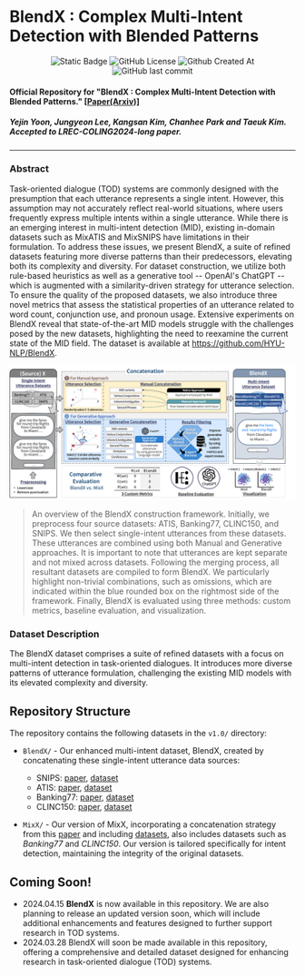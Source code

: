 # BlendX : Complex Multi-Intent Detection with Blended Patterns

<div align=center>
  <img alt="Static Badge" src="https://img.shields.io/badge/BlendX-1.0-blue">
  <img alt="GitHub License" src="https://img.shields.io/github/license/HYU-NLP/BlendX">
  <img alt="Github Created At" src="https://img.shields.io/github/created-at/HYU-NLP/BlendX">
  <img alt="GitHub last commit" src="https://img.shields.io/github/last-commit/HYU-NLP/BlendX">
  <br>
</div>

#### Official Repository for "BlendX : Complex Multi-Intent Detection with Blended Patterns." [[Paper(Arxiv)]](https://arxiv.org/abs/2403.18277)
##### Yejin Yoon, Jungyeon Lee, Kangsan Kim, Chanhee Park and Taeuk Kim. *Accepted to LREC-COLING2024-long paper*. 
---
### Abstract

Task-oriented dialogue (TOD) systems are commonly designed with the presumption that each utterance represents a single intent. However, this assumption may not accurately reflect real-world situations, where users frequently express multiple intents within a single utterance. While there is an emerging interest in multi-intent detection (MID), existing in-domain datasets such as MixATIS and MixSNIPS have limitations in their formulation. To address these issues, we present BlendX, a suite of refined datasets featuring more diverse patterns than their predecessors, elevating both its complexity and diversity. For dataset construction, we utilize both rule-based heuristics as well as a generative tool -- OpenAI's ChatGPT -- which is augmented with a similarity-driven strategy for utterance selection. To ensure the quality of the proposed datasets, we also introduce three novel metrics that assess the statistical properties of an utterance related to word count, conjunction use, and pronoun usage. Extensive experiments on BlendX reveal that state-of-the-art MID models struggle with the challenges posed by the new datasets, highlighting the need to reexamine the current state of the MID field. The dataset is available at https://github.com/HYU-NLP/BlendX.

![Representative Figure](main.png)

> An overview of the BlendX construction framework. Initially, we preprocess four source datasets: ATIS, Banking77, CLINC150, and SNIPS. We then select single-intent utterances from these datasets. These utterances are combined using both Manual and Generative approaches. It is important to note that utterances are kept separate and not mixed across datasets. Following the merging process, all resultant datasets are compiled to form BlendX. We particularly highlight non-trivial combinations, such as omissions, which are indicated within the blue rounded box on the rightmost side of the framework. Finally, BlendX is evaluated using three methods: custom metrics, baseline evaluation, and visualization.

### Dataset Description

The BlendX dataset comprises a suite of refined datasets with a focus on multi-intent detection in task-oriented dialogues. It introduces more diverse patterns of utterance formulation, challenging the existing MID models with its elevated complexity and diversity.


## Repository Structure

The repository contains the following datasets in the `v1.0/` directory:

- `BlendX/` - Our enhanced multi-intent dataset, BlendX, created by concatenating these single-intent utterance data sources:
    - SNIPS: [paper](https://arxiv.org/abs/1805.10190v3), [dataset](https://github.com/sonos/nlu-benchmark)
    - ATIS: [paper](https://aclanthology.org/H90-1021/), [dataset](https://github.com/Microsoft/CNTK/tree/master/Examples/LanguageUnderstanding/ATIS/Data)
    - Banking77: [paper](https://aclanthology.org/2020.nlp4convai-1.5/), [dataset](https://github.com/PolyAI-LDN/task-specific-datasets/tree/master/banking_data)
    - CLINC150: [paper](https://aclanthology.org/D19-1131/), [dataset](https://github.com/clinc/oos-eval)

- `MixX/` - Our version of MixX, incorporating a concatenation strategy from this [paper](https://aclanthology.org/2020.findings-emnlp.163/) and including [datasets](https://github.com/LooperXX/AGIF), also includes datasets such as *Banking77* and *CLINC150*. Our version is tailored specifically for intent detection, maintaining the integrity of the original datasets.

  
## Coming Soon!

- 2024.04.15 **BlendX** is now available in this repository. We are also planning to release an updated version soon, which will include additional enhancements and features designed to further support research in TOD systems.
- 2024.03.28 BlendX will soon be made available in this repository, offering a comprehensive and detailed dataset designed for enhancing research in task-oriented dialogue (TOD) systems.
